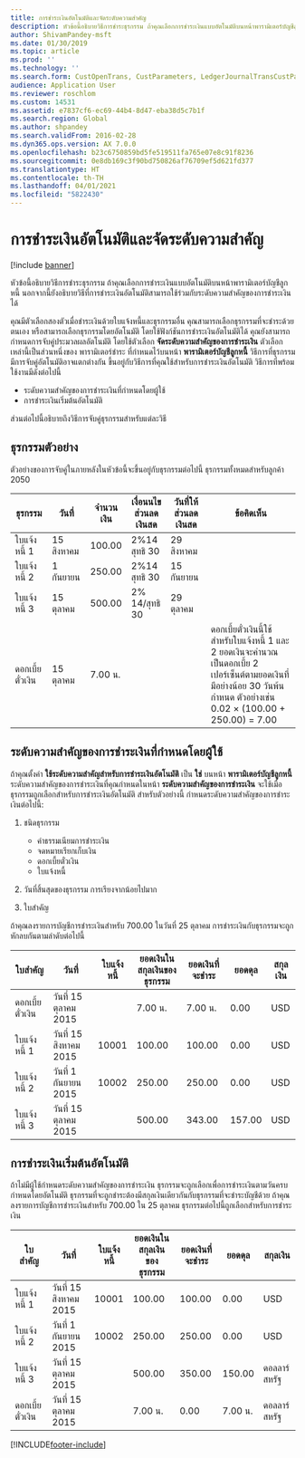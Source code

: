 ```yaml
---
title: การชำระเงินอัตโนมัติและจัดระดับความสำคัญ
description: หัวข้อนี้อธิบายวิธีการชำระธุรกรรม ถ้าคุณเลือกการชำระเงินแบบอัตโนมัติบนหน้าพารามิเตอร์บัญชีลูกหนี้ นอกจากนี้ยังอธิบายวิธีที่การชำระเงินอัตโนมัติสามารถใช้ร่วมกับระดับความสำคัญของการชำระเงินได้
author: ShivamPandey-msft
ms.date: 01/30/2019
ms.topic: article
ms.prod: ''
ms.technology: ''
ms.search.form: CustOpenTrans, CustParameters, LedgerJournalTransCustPaym
audience: Application User
ms.reviewer: roschlom
ms.custom: 14531
ms.assetid: e7837cf6-ec69-44b4-8d47-eba38d5c7b1f
ms.search.region: Global
ms.author: shpandey
ms.search.validFrom: 2016-02-28
ms.dyn365.ops.version: AX 7.0.0
ms.openlocfilehash: b23c6750859bd5fe519511fa765e07e8c91f8236
ms.sourcegitcommit: 0e8db169c3f90bd750826af76709ef5d621fd377
ms.translationtype: HT
ms.contentlocale: th-TH
ms.lasthandoff: 04/01/2021
ms.locfileid: "5822430"
---
```

# <a name="automatic-settlement-and-prioritization"></a>การชำระเงินอัตโนมัติและจัดระดับความสำคัญ

[!include [banner](../includes/banner.md)]

หัวข้อนี้อธิบายวิธีการชำระธุรกรรม ถ้าคุณเลือกการชำระเงินแบบอัตโนมัติบนหน้าพารามิเตอร์บัญชีลูกหนี้ นอกจากนี้ยังอธิบายวิธีที่การชำระเงินอัตโนมัติสามารถใช้ร่วมกับระดับความสำคัญของการชำระเงินได้

คุณมีตัวเลือกสองตัวเมื่อชำระเงินด้วยใบแจ้งหนี้และธุรกรรมอื่น  คุณสามารถเลือกธุรกรรมที่จะชำระด้วยตนเอง หรือสามารถเลือกธุรกรรมโดยอัตโนมัติ โดยใช้ฟังก์ชันการชำระเงินอัตโนมัติได้ คุณยังสามารถกำหนดการจับคู่ประมวลผลอัตโนมัติ โดยใช้ตัวเลือก **จัดระดับความสำคัญของการชำระเงิน** ตัวเลือกเหล่านี้เป็นส่วนหนึ่งของ พารามิเตอร์ชำระ ที่กำหนดไว้บนหน้า **พารามิเตอร์บัญชีลูกหนี้** วิธีการที่ธุรกรรมมีการจับคู่อัตโนมัติอาจแตกต่างกัน ขึ้นอยู่กับวิธีการที่คุณใช้สำหรับการชำระเงินอัตโนมัติ วิธีการที่พร้อมใช้งานมีดังต่อไปนี้

-   ระดับความสำคัญของการชำระเงินที่กำหนดโดยผู้ใช้
-   การชำระเงินเริ่มต้นอัตโนมัติ

ส่วนต่อไปนี้อธิบายถึงวิธีการจับคู่ธุรกรรมสำหรับแต่ละวิธี

## <a name="example-transactions"></a>ธุรกรรมตัวอย่าง
ตัวอย่างของการจับคู่ในภายหลังในหัวข้อนี้จะขึ้นอยู่กับธุรกรรมต่อไปนี้ ธุรกรรมทั้งหมดสำหรับลูกค้า 2050

| ธุรกรรม   | วันที่        | จำนวนเงิน | เงื่อนนไขส่วนลดเงินสด | วันที่ให้ส่วนลดเงินสด | ข้อคิดเห็น                                                                                                                                                                                      |
|---------------|-------------|--------|---------------------|--------------------|-----------------------------------------------------------------------------------------------------------------------------------------------------------------------------------------------|
| ใบแจ้งหนี้ 1     | 15 สิงหาคม   | 100.00 | 2%14 สุทธิ 30        | 29 สิงหาคม          |                                                                                                                                                                                               |
| ใบแจ้งหนี้ 2     | 1 กันยายน | 250.00 | 2%14 สุทธิ 30        | 15 กันยายน       |                                                                                                                                                                                               |
| ใบแจ้งหนี้ 3     | 15 ตุลาคม  | 500.00 | 2% 14/สุทธิ 30        | 29 ตุลาคม         |                                                                                                                                                                                               |
| ดอกเบี้ยตั๋วเงิน | 15 ตุลาคม  | 7.00 น.   |                     |                    | ดอกเบี้ยตั๋วเงินนี้ใช้สำหรับใบแจ้งหนี้ 1 และ 2 ยอดเงินจะคำนวณเป็นดอกเบี้ย 2 เปอร์เซ็นต์ตามยอดเงินที่มีอย่างน้อย 30 วันพ้นกำหนด ตัวอย่างเช่น 0.02 × (100.00 + 250.00) = 7.00 |

## <a name="user-defined-settlement-priority"></a>ระดับความสำคัญของการชำระเงินที่กำหนดโดยผู้ใช้
ถ้าคุณตั้งค่า **ใช้ระดับความสำคัญสำหรับการชำระเงินอัตโนมัติ** เป็น **ใช่** บนหน้า **พารามิเตอร์บัญชีลูกหนี้** ระดับความสำคัญของการชำระเงินที่คุณกำหนดในหน้า **ระดับความสำคัญของการชำระเงิน** จะใช้เมื่อธุรกรรมถูกเลือกสำหรับการชำระเงินอัตโนมัติ สำหรับตัวอย่างนี้ กำหนดระดับความสำคัญของการชำระเงินต่อไปนี้:

1.  ชนิดธุรกรรม
    -   ค่าธรรมเนียมการชำระเงิน
    -   จดหมายเรียกเก็บเงิน
    -   ดอกเบี้ยตั๋วเงิน
    -   ใบแจ้งหนี้

2.  วันที่สิ้นสุดของธุรกรรม การเรียงจากน้อยไปมาก
3.  ใบสำคัญ

ถ้าคุณลงรายการบัญชีการชำระเงินสำหรับ 700.00 ในวันที่ 25 ตุลาคม การชำระเงินกับธุรกรรมจะถูกหักลบกันตามลำดับต่อไปนี้

| ใบสำคัญ       | วันที่       | ใบแจ้งหนี้ | ยอดเงินในสกุลเงินของธุรกรรม | ยอดเงินที่จะชำระ | ยอดดุล | สกุลเงิน |
|---------------|------------|---------|--------------------------------|------------------|---------|----------|
| ดอกเบี้ยตั๋วเงิน | วันที่ 15 ตุลาคม 2015 |         | 7.00 น.                           | 7.00 น.             | 0.00    | USD      |
| ใบแจ้งหนี้ 1     | วันที่ 15 สิงหาคม 2015  | 10001   | 100.00                         | 100.00           | 0.00    | USD      |
| ใบแจ้งหนี้ 2     | วันที่ 1 กันยายน 2015   | 10002   | 250.00                         | 250.00           | 0.00    | USD      |
| ใบแจ้งหนี้ 3     | วันที่ 15 ตุลาคม 2015 |         | 500.00                         | 343.00           | 157.00  | USD      |

## <a name="default-automatic-settlement"></a>การชำระเงินเริ่มต้นอัตโนมัติ
ถ้าไม่มีผู้ใช้กำหนดระดับความสำคัญของการชำระเงิน ธุรกรรมจะถูกเลือกเพื่อการชำระเงินตามวันครบกำหนดโดยอัตโนมัติ ธุรกรรมที่จะถูกชำระต้องมีสกุลเงินเดียวกันกับธุรกรรมที่จะชำระบัญชีด้วย ถ้าคุณลงรายการบัญชีการชำระเงินสำหรับ 700.00 ใน 25 ตุลาคม ธุรกรรมต่อไปนี้ถูกเลือกสำหรับการชำระเงิน

| ใบสำคัญ       | วันที่       | ใบแจ้งหนี้ | ยอดเงินในสกุลเงินของธุรกรรม | ยอดเงินที่จะชำระ | ยอดดุล | สกุลเงิน |
|---------------|------------|---------|--------------------------------|------------------|---------|----------|
| ใบแจ้งหนี้ 1     | วันที่ 15 สิงหาคม 2015  | 10001   | 100.00                         | 100.00           | 0.00    | USD      |
| ใบแจ้งหนี้ 2     | วันที่ 1 กันยายน 2015   | 10002   | 250.00                         | 250.00           | 0.00    | USD      |
| ใบแจ้งหนี้ 3     | วันที่ 15 ตุลาคม 2015 |         | 500.00                         | 350.00           | 150.00  | ดอลลาร์สหรัฐ      |
| ดอกเบี้ยตั๋วเงิน | วันที่ 15 ตุลาคม 2015 |         | 7.00 น.                           | 0.00             | 7.00 น.    | ดอลลาร์สหรัฐ      |







[!INCLUDE[footer-include](../../includes/footer-banner.md)]
